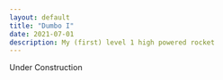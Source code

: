 ```yaml
---
layout: default
title: "Dumbo I"
date: 2021-07-01
description: My (first) level 1 high powered rocket
---
```

Under Construction